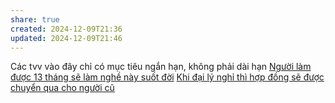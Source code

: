 ```yaml
---
share: true
created: 2024-12-09T21:36
updated: 2024-12-09T21:46
---
```

Các tvv vào đây chỉ có mục tiêu ngắn hạn, không phải dài hạn
[Người làm được 13 tháng sẽ làm nghề này suốt đời](./Ng%C6%B0%E1%BB%9Di%20l%C3%A0m%20%C4%91%C6%B0%E1%BB%A3c%2013%20th%C3%A1ng%20s%E1%BA%BD%20l%C3%A0m%20ngh%E1%BB%81%20n%C3%A0y%20su%E1%BB%91t%20%C4%91%E1%BB%9Di.md)
[Khi đại lý nghỉ thì hợp đồng sẽ được chuyển qua cho người cũ](./Khi%20%C4%91%E1%BA%A1i%20l%C3%BD%20ngh%E1%BB%89%20th%C3%AC%20h%E1%BB%A3p%20%C4%91%E1%BB%93ng%20s%E1%BA%BD%20%C4%91%C6%B0%E1%BB%A3c%20chuy%E1%BB%83n%20qua%20cho%20ng%C6%B0%E1%BB%9Di%20c%C5%A9.md)